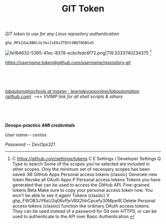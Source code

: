 ﻿---
title: GIT Token
uuid: 4cb0e040-0e7e-11ef-9be8-a6f126245c9e
version: 30
created: '2024-05-10T09:05:07+05:30'
tags:
  - git
  - github
---

*GIT token to use for any Linux repository authentication*

```
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   
```

![fe164632-5365-41ec-8378-ecbcfedc6f72.png|719.3333740234375](https://images.amplenote.com/4cb0e040-0e7e-11ef-9be8-a6f126245c9e/fe164632-5365-41ec-8378-ecbcfedc6f72.png) [^1]

[*https://username:token@github.com/username/repository.git*](https://username:token@github.com/username/repository.git) 

 

 

[*labautomation/tools at master · learndevopsonline/labautomation (github.com)*](https://github.com/learndevopsonline/labautomation/tree/master/tools)  *-->> VVIMP link for all shell scripts & others*

 

 

***Devops-practice AMI credentials***

*User name-- centos*

*Password -- DevOps321*

[^1]: C
    https://github.com/settings/tokens
    C
    E
    Settings / Developer Settings
    Q Type to search
    Some of the scopes you've selected are included in other scopes. Only the minimum set of necessary scopes has been saved.
    88 GitHub Apps
    Personal access tokens (classic)
    Generate new token
    Revoke all
    OAuth Apps
    P Personal access tokens
    Tokens you have generated that can be used to access the GitHub API.
    Fine-grained tokens
    Beta
    Make sure to copy your personal access token now. You won't be able to see it again!
    Tokens (classic)
    V ghp_FWOB3JY6sU2q06vPjvVRX2hhCpcefy30Mpw9\[
    Delete
    Personal access tokens (classic) function like ordinary OAuth access tokens. They can be used instead of a password for Git over HTTPS, or can be
    used to authenticate to the API over Basic Authentication.

